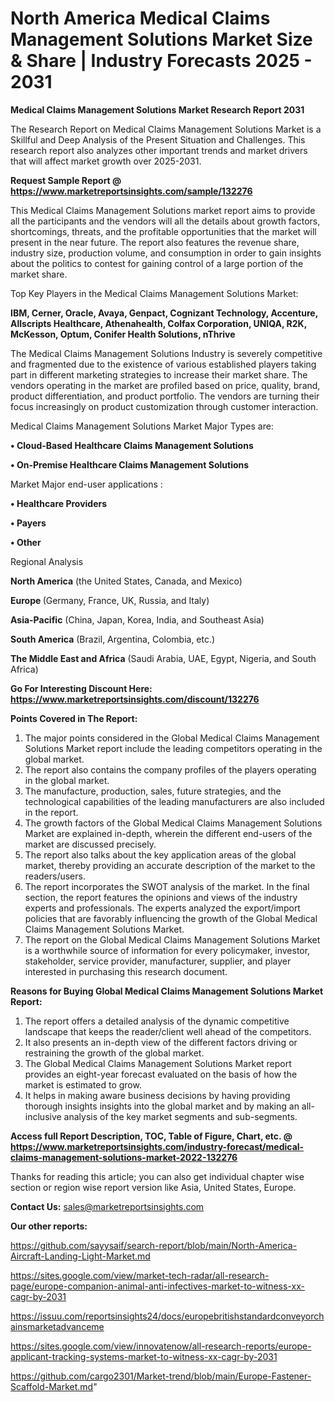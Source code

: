 # North America Medical Claims Management Solutions Market Size & Share | Industry Forecasts 2025 - 2031

<strong>Medical Claims Management Solutions Market Research Report 2031</strong>

The Research Report on Medical Claims Management Solutions Market is a Skillful and Deep Analysis of the Present Situation and Challenges. This research report also analyzes other important trends and market drivers that will affect market growth over 2025-2031.

<strong>Request Sample Report @ <a href=https://www.marketreportsinsights.com/sample/132276>https://www.marketreportsinsights.com/sample/132276</a></strong>

This Medical Claims Management Solutions market report aims to provide all the participants and the vendors will all the details about growth factors, shortcomings, threats, and the profitable opportunities that the market will present in the near future. The report also features the revenue share, industry size, production volume, and consumption in order to gain insights about the politics to contest for gaining control of a large portion of the market share.

Top Key Players in the Medical Claims Management Solutions Market:

<strong>IBM, Cerner, Oracle, Avaya, Genpact, Cognizant Technology, Accenture, Allscripts Healthcare, Athenahealth, Colfax Corporation, UNIQA, R2K, McKesson, Optum, Conifer Health Solutions, nThrive</strong>

The Medical Claims Management Solutions Industry is severely competitive and fragmented due to the existence of various established players taking part in different marketing strategies to increase their market share. The vendors operating in the market are profiled based on price, quality, brand, product differentiation, and product portfolio. The vendors are turning their focus increasingly on product customization through customer interaction.

Medical Claims Management Solutions Market Major Types are:

<strong>• Cloud-Based Healthcare Claims Management Solutions

• On-Premise Healthcare Claims Management Solutions</strong>

Market Major end-user applications :

<strong>• Healthcare Providers

• Payers

• Other</strong>

Regional Analysis

</u><strong><b>North America</b></strong> (the United States, Canada, and Mexico)

<strong><b>Europe </b></strong>(Germany, France, UK, Russia, and Italy)

<strong><b>Asia-Pacific</b></strong> (China, Japan, Korea, India, and Southeast Asia)

<strong><b>South America</b></strong> (Brazil, Argentina, Colombia, etc.)

<strong><b>The Middle East and Africa</b></strong> (Saudi Arabia, UAE, Egypt, Nigeria, and South Africa)

<strong>Go For Interesting Discount Here: <a href=https://www.marketreportsinsights.com/discount/132276>https://www.marketreportsinsights.com/discount/132276</a></strong>

<strong>Points Covered in The Report:</strong>
<ol>
  <li>The major points considered in the Global Medical Claims Management Solutions Market report include the leading competitors operating in the global market.</li>
  <li>The report also contains the company profiles of the players operating in the global market.</li>
  <li>The manufacture, production, sales, future strategies, and the technological capabilities of the leading manufacturers are also included in the report.</li>
  <li>The growth factors of the Global Medical Claims Management Solutions Market are explained in-depth, wherein the different end-users of the market are discussed precisely.</li>
  <li>The report also talks about the key application areas of the global market, thereby providing an accurate description of the market to the readers/users.</li>
  <li>The report incorporates the SWOT analysis of the market. In the final section, the report features the opinions and views of the industry experts and professionals. The experts analyzed the export/import policies that are favorably influencing the growth of the Global Medical Claims Management Solutions Market.</li>
  <li>The report on the Global Medical Claims Management Solutions Market is a worthwhile source of information for every policymaker, investor, stakeholder, service provider, manufacturer, supplier, and player interested in purchasing this research document.</li>
</ol>
<strong>Reasons for Buying Global Medical Claims Management Solutions Market Report:</strong>

<ol>
  <li>The report offers a detailed analysis of the dynamic competitive landscape that keeps the reader/client well ahead of the competitors.</li>
  <li>It also presents an in-depth view of the different factors driving or restraining the growth of the global market.</li>
  <li>The Global Medical Claims Management Solutions Market report provides an eight-year forecast evaluated on the basis of how the market is estimated to grow.</li>
  <li>It helps in making aware business decisions by having providing thorough insights insights into the global market and by making an all-inclusive analysis of the key market segments and sub-segments.</li>
</ol>
<strong>Access full Report Description, TOC, Table of Figure, Chart, etc. @ <a href=https://www.marketreportsinsights.com/industry-forecast/medical-claims-management-solutions-market-2022-132276>https://www.marketreportsinsights.com/industry-forecast/medical-claims-management-solutions-market-2022-132276</a></strong>


Thanks for reading this article; you can also get individual chapter wise section or region wise report version like Asia, United States, Europe.

<strong>Contact Us:</strong>
sales@marketreportsinsights.com

<strong>Our other reports:</strong>

<a href=https://github.com/sayysaif/search-report/blob/main/North-America-Aircraft-Landing-Light-Market.md>https://github.com/sayysaif/search-report/blob/main/North-America-Aircraft-Landing-Light-Market.md</a>

<a href=https://sites.google.com/view/market-tech-radar/all-research-page/europe-companion-animal-anti-infectives-market-to-witness-xx-cagr-by-2031>https://sites.google.com/view/market-tech-radar/all-research-page/europe-companion-animal-anti-infectives-market-to-witness-xx-cagr-by-2031</a>

<a href=https://issuu.com/reportsinsights24/docs/europebritishstandardconveyorchainsmarketadvanceme>https://issuu.com/reportsinsights24/docs/europebritishstandardconveyorchainsmarketadvanceme</a>

<a href=https://sites.google.com/view/innovatenow/all-research-reports/europe-applicant-tracking-systems-market-to-witness-xx-cagr-by-2031>https://sites.google.com/view/innovatenow/all-research-reports/europe-applicant-tracking-systems-market-to-witness-xx-cagr-by-2031</a>

<a href=https://github.com/cargo2301/Market-trend/blob/main/Europe-Fastener-Scaffold-Market.md>https://github.com/cargo2301/Market-trend/blob/main/Europe-Fastener-Scaffold-Market.md</a>"
